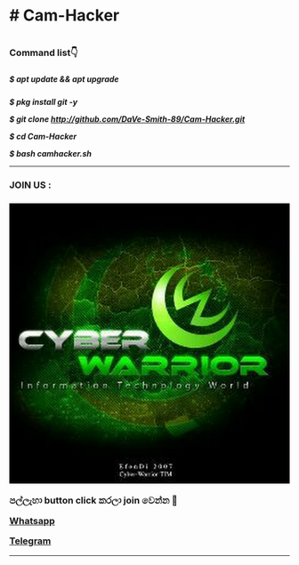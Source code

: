 <h1># Cam-Hacker<h1/>

<h3>Command list👇<h3/>

<h5>$ apt update && apt upgrade<h5/>

$ pkg install git -y

$ git clone http://github.com/DaVe-Smith-89/Cam-Hacker.git

$ cd Cam-Hacker

$ bash camhacker.sh


<hr colour="Red" size="10">
<h3>JOIN US :<h3/>
<img src="400086900718_114430.jpg">

<br>


පල්ලැහා button click කරලා join වෙන්න 🖤

<a href="https://chat.whatsapp.com/DWMOhdZv78RHfYpmVfjBuS"> Whatsapp </a>

<a href="http://t.me/By_sstp"> Telegram  </a>

<hr colour="Red" size="10">


